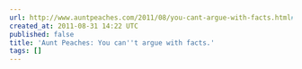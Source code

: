 ```yaml
---
url: http://www.auntpeaches.com/2011/08/you-cant-argue-with-facts.html#
created_at: 2011-08-31 14:22 UTC
published: false
title: 'Aunt Peaches: You can''t argue with facts.'
tags: []
---
```



